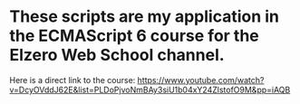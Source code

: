 # These scripts are my application in the ECMAScript 6 course for the Elzero Web School channel.
 Here is a direct link to the course:  https://www.youtube.com/watch?v=DcyOVddJ62E&list=PLDoPjvoNmBAy3siU1b04xY24ZlstofO9M&pp=iAQB
